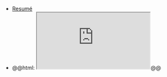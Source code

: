 - [Resumé](https://docs.google.com/document/d/e/2PACX-1vSGBYdb69K_1plirf1jQwDDTZtK17VrDqKm5ny6DDKYN83KGJ78N823KKconCmhVvh0Aoql1p3XMXVk/pub)
- @@html: <iframe src="https://docs.google.com/document/d/e/2PACX-1vSGBYdb69K_1plirf1jQwDDTZtK17VrDqKm5ny6DDKYN83KGJ78N823KKconCmhVvh0Aoql1p3XMXVk/pub?embedded=true"></iframe>@@